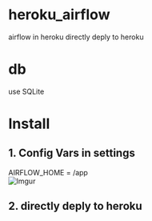 # heroku_airflow
airflow in heroku 
directly deply to heroku 

# db
use SQLite

# Install
## 1. Config Vars in settings
AIRFLOW_HOME = /app
</br>
![Imgur](https://i.imgur.com/BvBh9wT.png)

## 2. directly deply to heroku 

